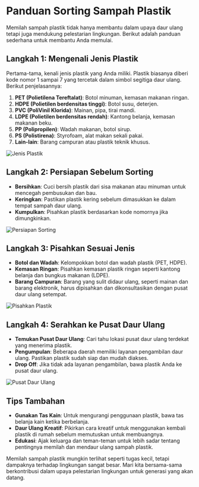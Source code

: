 # Panduan Sorting Sampah Plastik

Memilah sampah plastik tidak hanya membantu dalam upaya daur ulang tetapi juga mendukung pelestarian lingkungan. Berikut adalah panduan sederhana untuk membantu Anda memulai.

## Langkah 1: Mengenali Jenis Plastik

Pertama-tama, kenali jenis plastik yang Anda miliki. Plastik biasanya diberi kode nomor 1 sampai 7 yang tercetak dalam simbol segitiga daur ulang. Berikut penjelasannya:

1. **PET (Polietilena Tereftalat)**: Botol minuman, kemasan makanan ringan.
2. **HDPE (Polietilen berdensitas tinggi)**: Botol susu, deterjen.
3. **PVC (PoliVinil Klorida)**: Mainan, pipa, tirai mandi.
4. **LDPE (Polietilen berdensitas rendah)**: Kantong belanja, kemasan makanan beku.
5. **PP (Polipropilen)**: Wadah makanan, botol sirup.
6. **PS (Polistirena)**: Styrofoam, alat makan sekali pakai.
7. **Lain-lain**: Barang campuran atau plastik teknik khusus.

![Jenis Plastik](https://i.imgur.com/AmpprOl.jpg)

## Langkah 2: Persiapan Sebelum Sorting

- **Bersihkan**: Cuci bersih plastik dari sisa makanan atau minuman untuk mencegah pembusukan dan bau.
- **Keringkan**: Pastikan plastik kering sebelum dimasukkan ke dalam tempat sampah daur ulang.
- **Kumpulkan**: Pisahkan plastik berdasarkan kode nomornya jika dimungkinkan.

![Persiapan Sorting](https://i.imgur.com/Zb8m9S3.jpg)

## Langkah 3: Pisahkan Sesuai Jenis

- **Botol dan Wadah**: Kelompokkan botol dan wadah plastik (PET, HDPE).
- **Kemasan Ringan**: Pisahkan kemasan plastik ringan seperti kantong belanja dan bungkus makanan (LDPE).
- **Barang Campuran**: Barang yang sulit didaur ulang, seperti mainan dan barang elektronik, harus dipisahkan dan dikonsultasikan dengan pusat daur ulang setempat.

![Pisahkan Plastik](https://i.imgur.com/SxqAC4j.jpg)

## Langkah 4: Serahkan ke Pusat Daur Ulang

- **Temukan Pusat Daur Ulang**: Cari tahu lokasi pusat daur ulang terdekat yang menerima plastik.
- **Pengumpulan**: Beberapa daerah memiliki layanan pengambilan daur ulang. Pastikan plastik sudah siap dan mudah diakses.
- **Drop Off**: Jika tidak ada layanan pengambilan, bawa plastik Anda ke pusat daur ulang.

![Pusat Daur Ulang](https://i.imgur.com/FcZ2zXg.jpg)

## Tips Tambahan

- **Gunakan Tas Kain**: Untuk mengurangi penggunaan plastik, bawa tas belanja kain ketika berbelanja.
- **Daur Ulang Kreatif**: Pikirkan cara kreatif untuk menggunakan kembali plastik di rumah sebelum memutuskan untuk membuangnya.
- **Edukasi**: Ajak keluarga dan teman-teman untuk lebih sadar tentang pentingnya memilah dan mendaur ulang sampah plastik.

Memilah sampah plastik mungkin terlihat seperti tugas kecil, tetapi dampaknya terhadap lingkungan sangat besar. Mari kita bersama-sama berkontribusi dalam upaya pelestarian lingkungan untuk generasi yang akan datang.